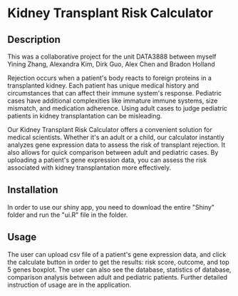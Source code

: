 # Kidney Transplant Risk Calculator

## Description ##
This was a collaborative project for the unit DATA3888 between myself Yining Zhang, Alexandra Kim, Dirk Guo, Alex Chen and Bradon Holland

Rejection occurs when a patient's body reacts to foreign proteins in a transplanted kidney. Each patient has unique medical history and circumstances that can affect their immune system's response. Pediatric cases have additional complexities like immature immune systems, size mismatch, and medication adherence. Using adult cases to judge pediatric patients in kidney transplantation can be misleading.

Our Kidney Transplant Risk Calculator offers a convenient solution for medical scientists. Whether it's an adult or a child, our calculator instantly analyzes gene expression data to assess the risk of transplant rejection. It also allows for quick comparison between adult and pediatric cases. By uploading a patient's gene expression data, you can assess the risk associated with kidney transplantation more effectively.

## Installation ##
In order to use our shiny app, you need to download the entire "Shiny" folder and run the "ui.R" file in the folder.

## Usage ##
The user can upload csv file of a patient's gene expression data, and click the calculate button in order to get the results: risk score, outcome, and top 5 genes boxplot. The user can also see the database, statistics of database, comparison analysis between adult and pediatric patients.
Further detailed instruction of usage are in the application.
